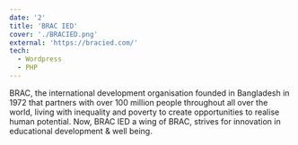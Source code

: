 ```yaml
---
date: '2'
title: 'BRAC IED'
cover: './BRACIED.png'
external: 'https://bracied.com/'
tech:
  - Wordpress
  - PHP
---
```


BRAC, the international development organisation founded in Bangladesh in 1972 that partners with <span style="color: var(--green);">over 100 million people </span> throughout all over the world, living with inequality and poverty to create opportunities to realise human potential. Now, BRAC IED a wing of BRAC, strives for innovation in educational development & well being.
